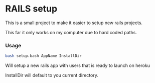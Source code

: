 # RAILS setup

This is a small project to make it easier to setup new rails projects.

This far it only works on my computer due to hard coded paths.

### Usage

```bash
bash setup.bash AppName InstallDir 
```

Will setup a new rails app with users that is ready to launch on heroku

InstallDir will default to you current directory.